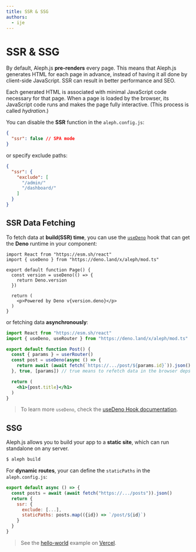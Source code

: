 ```yaml
---
title: SSR & SSG
authors:
  - ije
---
```


# SSR & SSG

By default, Aleph.js **pre-renders** every page. This means that Aleph.js generates HTML for each page in advance, instead of having it all done by client-side JavaScript. SSR can result in better performance and SEO.

Each generated HTML is associated with minimal JavaScript code necessary for that page. When a page is loaded by the browser, its JavaScript code runs and makes the page fully interactive. (This process is called _hydration_.)

You can disable the **SSR** function in the `aleph.config.js`:

```json
{
  "ssr": false // SPA mode
}
```

or specify exclude paths:

```json
{
  "ssr": {
    "exclude": [
      "/admin/"
      "/dashboard/"
    ]
  }
}
```

## SSR Data Fetching
To fetch data at **build(SSR) time**, you can use the [`useDeno`](/docs/api-reference/mod.ts#useDeno) hook that can get the **Deno** runtime in your component:

```jsx{5-7}
import React from "https://esm.sh/react"
import { useDeno } from "https://deno.land/x/aleph/mod.ts"

export default function Page() {
  const version = useDeno(() => {
    return Deno.version
  })

  return (
    <p>Powered by Deno v{version.deno}</p>
  )
}
```

or fetching data **asynchronously**:

```jsx
import React from "https://esm.sh/react"
import { useDeno, useRouter } from "https://deno.land/x/aleph/mod.ts"

export default function Post() {
  const { params } = userRouter()
  const post = useDeno(async () => {
    return await (await fetch(`https://.../post/${params.id}`)).json()
  }, true, [params]) // true means to refetch data in the browser deps the `params`

  return (
    <h1>{post.title}</h1>
  )
}
```

> To learn more `useDeno`, check the [useDeno Hook documentation](/docs/advanced-features/use-deno-hook).

## SSG

Aleph.js allows you to build your app to a **static site**, which can run standalone on any server.

```bash
$ aleph build
```

For **dynamic routes**, your can define the `staticPaths` in the `aleph.config.js`:

```javascript
export default async () => {
  const posts = await (await fetch("https://.../posts")).json()
  return {
    ssr: {
      exclude: [...],
      staticPaths: posts.map(({id}) => `/post/${id}`)
    }
  }
}
```

> See the [hello-world](https://alephjs-hello-world.vercel.app/) example on [Vercel](https://vercel.com).

